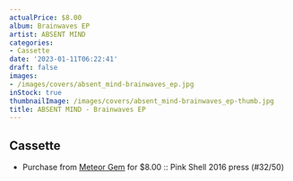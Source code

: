```yaml
---
actualPrice: $8.00
album: Brainwaves EP
artist: ABSENT MIND
categories:
- Cassette
date: '2023-01-11T06:22:41'
draft: false
images:
- /images/covers/absent_mind-brainwaves_ep.jpg
inStock: true
thumbnailImage: /images/covers/absent_mind-brainwaves_ep-thumb.jpg
title: ABSENT MIND - Brainwaves EP
---
```


## Cassette
* Purchase from [Meteor Gem](https://meteor-gem.com/products/absent-mind-brainwaves-ep-cassette) for $8.00 :: Pink Shell 2016 press (#32/50)
